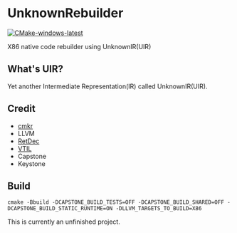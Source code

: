 #  UnknownRebuilder
[![CMake-windows-latest](https://github.com/NewWorldComingSoon/UnknownRebuilder/actions/workflows/CMake-windows-latest.yml/badge.svg)](https://github.com/NewWorldComingSoon/UnknownRebuilder/actions/workflows/CMake-windows-latest.yml)

X86 native code rebuilder using UnknownIR(UIR)

## What's UIR?
Yet another Intermediate Representation(IR) called UnknownIR(UIR).

## Credit
- [cmkr](https://github.com/build-cpp/cmkr)
- LLVM
- [RetDec](https://github.com/avast/retdec)
- [VTIL](https://github.com/vtil-project)
- Capstone 
- Keystone

## Build
```
cmake -Bbuild -DCAPSTONE_BUILD_TESTS=OFF -DCAPSTONE_BUILD_SHARED=OFF -DCAPSTONE_BUILD_STATIC_RUNTIME=ON -DLLVM_TARGETS_TO_BUILD=X86
```

This is currently an unfinished project.
